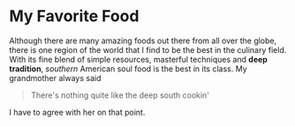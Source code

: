 ﻿# My Favorite Food

Although there are many amazing foods out there from all over the globe, there is one region of the world that I find to be the best in the culinary field. With its fine blend of simple resources, masterful techniques and **deep tradition**, _southern_ American soul food is the best in its class. My grandmother always said
> There's nothing quite like the deep south cookin'

I have to agree with her on that point.